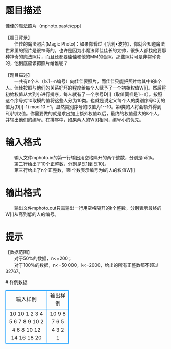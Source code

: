 # 

 
 # 题目描述 
<p>
佳佳的魔法照片（mphoto.pas\c\cpp） <br> <br>【题目背景】	<br>　　佳佳的魔法照片(Magic Photo)：如果你看过《哈利&#8226;波特》，你就会知道魔法世界里的照片是很神奇的。也许是因为小魔法师佳佳长的太帅，很多人都找他要那种神奇的魔法照片，而且还都要佳佳和他的MM的合照。那些照片可是非常珍贵的，他到底应该把照片给谁呢？	<br><br>【题目描述】	<br>　　一共有n个人（以1--n编号）向佳佳要照片，而佳佳只能把照片给其中的k个人。佳佳按照与他们的关系好坏的程度给每个人赋予了一个初始权值W[i]。然后将初始权值从大到小进行排序，每人就有了一个序号D[i]（取值同样是1--n）。按照这个序号对10取模的值将这些人分为10类。也就是说定义每个人的类别序号C[i]的值为(D[i]-1) mod 10 +1，显然类别序号的取值为1--10。第i类的人将会额外得到E[i]的权值。你需要做的就是求出加上额外权值以后，最终的权值最大的k个人，并输出他们的编号。在排序中，如果两人的W[i]相同，编号小的优先。	<br></p> 

 
 # 输入格式 
<p>
　　输入文件mphoto.in的第一行输出用空格隔开的两个整数，分别是n和k。<br>　　第二行给出了10个正整数，分别是E[1]到E[10]。<br>　　第三行给出了n个正整数，第i个数表示编号为i的人的权值W[i]	<br></p> 

 
 # 输出格式 
<p>
　　输出文件mphoto.out只需输出一行用空格隔开的k个整数，分别表示最终的W[i]从高到低的人的编号。</p> 

 
 # 提示 
<p>
【数据范围】<br>　　对于50%的数据，n<=200；<br>　　对于100%的数据，n<=50 000，k<=2000，给出的所有正整数都不超过32767。	<br></p> 
# 样例数据
<style>
        table,table tr th, table tr td { border:1px solid #0094ff; }
        table { width: 200px; min-height: 25px; line-height: 25px; text-align: center; border-collapse: collapse;}   
    </style>
<table>
	<tr>
		<td>输入样例</td>
		<td>输出样例</td>
	</tr>
<tr><td>10 10
1 2 3 4 5 6 7 8 9 10
2 4 6 8 10 12 14 16 18 20
</td><td>10 9 8 7 6 5 4 3 2 1</td></tr></table>
